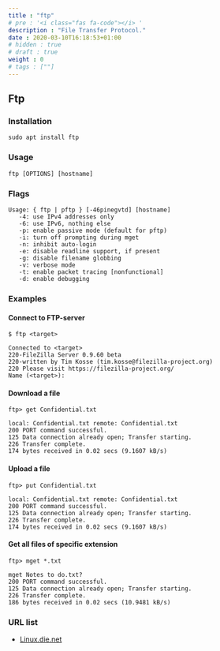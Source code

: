 ```yaml
---
title : "ftp"
# pre : '<i class="fas fa-code"></i> '
description : "File Transfer Protocol."
date : 2020-03-10T16:18:53+01:00
# hidden : true
# draft : true
weight : 0
# tags : [""]
---
```


## Ftp

### Installation

```plain
sudo apt install ftp
```

### Usage

```plain
ftp [OPTIONS] [hostname]
```

### Flags

```plain
Usage: { ftp | pftp } [-46pinegvtd] [hostname]
   -4: use IPv4 addresses only
   -6: use IPv6, nothing else
   -p: enable passive mode (default for pftp)
   -i: turn off prompting during mget
   -n: inhibit auto-login
   -e: disable readline support, if present
   -g: disable filename globbing
   -v: verbose mode
   -t: enable packet tracing [nonfunctional]
   -d: enable debugging
```

### Examples

#### Connect to FTP-server

```plain
$ ftp <target>

Connected to <target>
220-FileZilla Server 0.9.60 beta
220-written by Tim Kosse (tim.kosse@filezilla-project.org)
220 Please visit https://filezilla-project.org/
Name (<target>):
```

#### Download a file

```plain
ftp> get Confidential.txt

local: Confidential.txt remote: Confidential.txt
200 PORT command successful.
125 Data connection already open; Transfer starting.
226 Transfer complete.
174 bytes received in 0.02 secs (9.1607 kB/s)
```

#### Upload a file

```plain
ftp> put Confidential.txt

local: Confidential.txt remote: Confidential.txt
200 PORT command successful.
125 Data connection already open; Transfer starting.
226 Transfer complete.
174 bytes received in 0.02 secs (9.1607 kB/s)
```

#### Get all files of specific extension

```plain
ftp> mget *.txt

mget Notes to do.txt?
200 PORT command successful.
125 Data connection already open; Transfer starting.
226 Transfer complete.
186 bytes received in 0.02 secs (10.9481 kB/s)
```

### URL list

* [Linux.die.net](https://linux.die.net/man/1/ftp)

